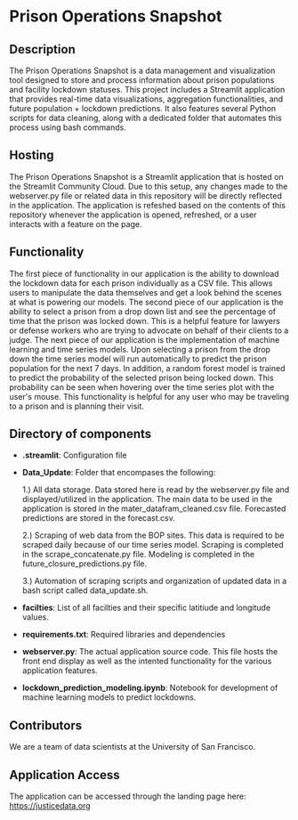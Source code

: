 
# Prison Operations Snapshot

## Description
The Prison Operations Snapshot is a data management and visualization tool designed to store and process information about prison populations and facility lockdown statuses. This project includes a Streamlit application that provides real-time data visualizations, aggregation functionalities, and future population + lockdown predictions. It also features several Python scripts for data cleaning, along with a dedicated folder that automates this process using bash commands.

## Hosting
The Prison Operations Snapshot is a Streamlit application that is hosted on the Streamlit Community Cloud. Due to this setup, any changes made to the webserver.py file or related data in this repository will be directly reflected in the application. The application is refeshed based on the contents of this repository whenever the application is opened, refreshed, or a user interacts with a feature on the page.

## Functionality
The first piece of functionality in our application is the ability to download the lockdown data for each prison individually as a CSV file. This allows users to manipulate the data themselves and get a look behind the scenes at what is powering our models. The second piece of our application is the ability to select a prison from a drop down list and see the percentage of time that the prison was locked down. This is a helpful feature for lawyers or defense workers who are trying to advocate on behalf of their clients to a judge. The next piece of our application is the implementation of machine learning and time series models. Upon selecting a prison from the drop down the time series model will run automatically to predict the prison population for the next 7 days. In addition, a random forest model is trained to predict the probability of the selected prison being locked down. This probability can be seen when hovering over the time series plot with the user's mouse. This functionality is helpful for any user who may be traveling to a prison and is planning their visit.

## Directory of components
- **.streamlit**: Configuration file
- **Data_Update**: Folder that encompases the following:

    1.) All data storage. Data stored here is read by the webserver.py file and displayed/utilized in the application. The main data to be used in the application is stored in the mater_datafram_cleaned.csv file. Forecasted predictions are stored in the forecast.csv.
  
    2.) Scraping of web data from the BOP sites. This data is required to be scraped daily because of our time series model. Scraping is completed in the scrape_concatenate.py file. Modeling is completed in the future_closure_predictions.py file.
  
    3.) Automation of scraping scripts and organization of updated data in a bash script called data_update.sh.
  
- **facilties**: List of all facilties and their specific latitiude and longitude values.
- **requirements.txt**: Required libraries and dependencies
- **webserver.py**: The actual application source code. This file hosts the front end display as well as the intented functionality for the various application features.
- **lockdown_prediction_modeling.ipynb**: Notebook for development of machine learning models to predict lockdowns.

## Contributors
We are a team of data scientists at the University of San Francisco. 

## Application Access
The application can be accessed through the landing page here: https://justicedata.org


